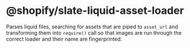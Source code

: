 # @shopify/slate-liquid-asset-loader

Parses liquid files, searching for assets that are piped to `asset_url` and transforming them into `require()` call so that images are run through the correct loader and their name are fingerprinted.
